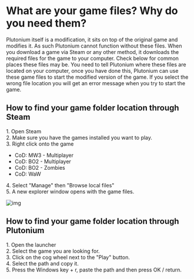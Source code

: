 # What are your game files? Why do you need them?

Plutonium itself is a modification, it sits on top of the original game and modifies it. As such Plutonium cannot function without these files.
When you download a game via Steam or any other method, it downloads the required files for the game to your computer. Check below for common places these files may be.
You need to tell Plutonium where these files are located on your computer, once you have done this, Plutonium can use these game files to start the modified version of the game. If you select the wrong file location you will get an error message when you try to start the game.

## How to find your game folder location through Steam

1\. Open Steam  
2\. Make sure you have the games installed you want to play.  
3\. Right click onto the game  

* CoD: MW3 - Multiplayer
* CoD: BO2 - Multiplayer
* CoD: BO2 - Zombies
* CoD: WaW

4\. Select "Manage" then "Browse local files"  
5\. A new explorer window opens with the game files.  

![img](https://i.imgur.com/ETEnASg.gif)

## How to find your game folder location through Plutonium

<!--
NOTE: This does not actually work, so this needs to be looked at again. ^CH.
-->

1\. Open the launcher  
2\. Select the game you are looking for.  
3\. Click on the cog wheel next to the "Play" button.  
4\. Select the path and copy it.  
5\. Press the Windows key + r, paste the path and then press OK / return.  
